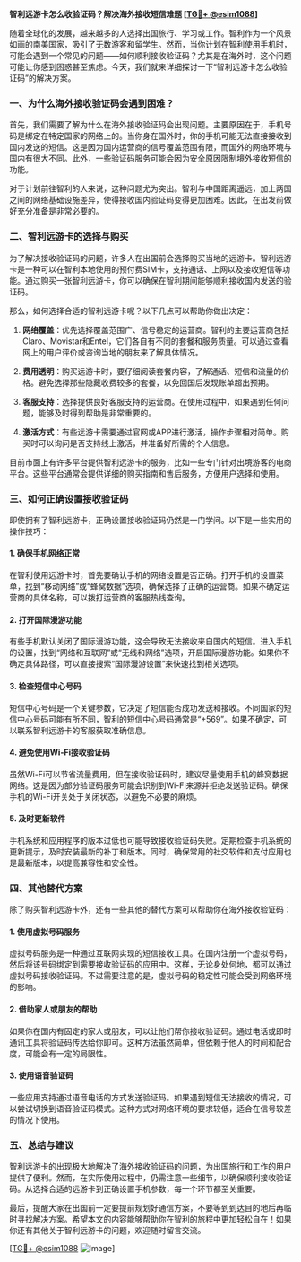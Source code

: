 **智利远游卡怎么收验证码？解决海外接收短信难题 [[TG💪+ @esim1088](https://t.me/s/esim1088)]**

随着全球化的发展，越来越多的人选择出国旅行、学习或工作。智利作为一个风景如画的南美国家，吸引了无数游客和留学生。然而，当你计划在智利使用手机时，可能会遇到一个常见的问题——如何顺利接收验证码？尤其是在海外时，这个问题可能让你感到困惑甚至焦虑。今天，我们就来详细探讨一下“智利远游卡怎么收验证码”的解决方案。

### 一、为什么海外接收验证码会遇到困难？

首先，我们需要了解为什么在海外接收验证码会出现问题。主要原因在于，手机号码是绑定在特定国家的网络上的。当你身在国外时，你的手机可能无法直接接收到国内发送的短信。这是因为国内运营商的信号覆盖范围有限，而国外的网络环境与国内有很大不同。此外，一些验证码服务可能会因为安全原因限制境外接收短信的功能。

对于计划前往智利的人来说，这种问题尤为突出。智利与中国距离遥远，加上两国之间的网络基础设施差异，使得接收国内验证码变得更加困难。因此，在出发前做好充分准备是非常必要的。

### 二、智利远游卡的选择与购买

为了解决接收验证码的问题，许多人在出国前会选择购买当地的远游卡。智利远游卡是一种可以在智利本地使用的预付费SIM卡，支持通话、上网以及接收短信等功能。通过购买一张智利远游卡，你可以确保在智利期间能够顺利接收国内发送的验证码。

那么，如何选择合适的智利远游卡呢？以下几点可以帮助你做出决定：

1. **网络覆盖**：优先选择覆盖范围广、信号稳定的运营商。智利的主要运营商包括Claro、Movistar和Entel，它们各自有不同的套餐和服务质量。可以通过查看网上的用户评价或咨询当地的朋友来了解具体情况。

2. **费用透明**：购买远游卡时，要仔细阅读套餐内容，了解通话、短信和流量的价格。避免选择那些隐藏收费较多的套餐，以免回国后发现账单超出预期。

3. **客服支持**：选择提供良好客服支持的运营商。在使用过程中，如果遇到任何问题，能够及时得到帮助是非常重要的。

4. **激活方式**：有些远游卡需要通过官网或APP进行激活，操作步骤相对简单。购买时可以询问是否支持线上激活，并准备好所需的个人信息。

目前市面上有许多平台提供智利远游卡的服务，比如一些专门针对出境游客的电商平台。这些平台通常会提供详细的购买指南和售后服务，方便用户选择和使用。

### 三、如何正确设置接收验证码

即使拥有了智利远游卡，正确设置接收验证码仍然是一门学问。以下是一些实用的操作技巧：

#### 1. 确保手机网络正常

在智利使用远游卡时，首先要确认手机的网络设置是否正确。打开手机的设置菜单，找到“移动网络”或“蜂窝数据”选项，确保选择了正确的运营商。如果不确定运营商的具体名称，可以拨打运营商的客服热线查询。

#### 2. 打开国际漫游功能

有些手机默认关闭了国际漫游功能，这会导致无法接收来自国内的短信。进入手机的设置，找到“网络和互联网”或“无线和网络”选项，开启国际漫游功能。如果你不确定具体路径，可以直接搜索“国际漫游设置”来快速找到相关选项。

#### 3. 检查短信中心号码

短信中心号码是一个关键参数，它决定了短信能否成功发送和接收。不同国家的短信中心号码可能有所不同，智利的短信中心号码通常是“+569”。如果不确定，可以联系智利远游卡的客服获取准确信息。

#### 4. 避免使用Wi-Fi接收验证码

虽然Wi-Fi可以节省流量费用，但在接收验证码时，建议尽量使用手机的蜂窝数据网络。这是因为部分验证码服务可能会识别到Wi-Fi来源并拒绝发送验证码。确保手机的Wi-Fi开关处于关闭状态，以避免不必要的麻烦。

#### 5. 及时更新软件

手机系统和应用程序的版本过低也可能导致接收验证码失败。定期检查手机系统的更新提示，及时安装最新的补丁和版本。同时，确保常用的社交软件和支付应用也是最新版本，以提高兼容性和安全性。

### 四、其他替代方案

除了购买智利远游卡外，还有一些其他的替代方案可以帮助你在海外接收验证码：

#### 1. 使用虚拟号码服务

虚拟号码服务是一种通过互联网实现的短信接收工具。在国内注册一个虚拟号码，然后将该号码绑定到需要接收验证码的应用中。这样，无论身处何地，都可以通过虚拟号码接收验证码。不过需要注意的是，虚拟号码的稳定性可能会受到网络环境的影响。

#### 2. 借助家人或朋友的帮助

如果你在国内有固定的家人或朋友，可以让他们帮你接收验证码。通过电话或即时通讯工具将验证码传达给你即可。这种方法虽然简单，但依赖于他人的时间和配合度，可能会有一定的局限性。

#### 3. 使用语音验证码

一些应用支持通过语音电话的方式发送验证码。如果遇到短信无法接收的情况，可以尝试切换到语音验证码模式。这种方式对网络环境的要求较低，适合在信号较差的情况下使用。

### 五、总结与建议

智利远游卡的出现极大地解决了海外接收验证码的问题，为出国旅行和工作的用户提供了便利。然而，在实际使用过程中，仍需注意一些细节，以确保顺利接收验证码。从选择合适的远游卡到正确设置手机参数，每一个环节都至关重要。

最后，提醒大家在出国前一定要提前规划好通信方案，不要等到到达目的地后再临时寻找解决方案。希望本文的内容能够帮助你在智利的旅程中更加轻松自在！如果你还有其他关于智利远游卡的问题，欢迎随时留言交流。

[[TG💪+ @esim1088](https://t.me/s/esim1088) ![Image](https://i.postimg.cc/4NQfJmqS/Snipaste-2025-05-13-00-14-12.png)]